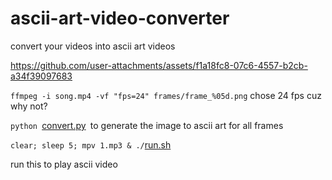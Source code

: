 # ascii-art-video-converter
convert your videos into ascii art videos


https://github.com/user-attachments/assets/f1a18fc8-07c6-4557-b2cb-a34f39097683


`ffmpeg -i song.mp4 -vf "fps=24" frames/frame_%05d.png`     chose 24 fps cuz why not?

`python `[convert.py](https://github.com/bhu1-103/ascii-art-video-converter/blob/main/convert.py)` `to generate the image to ascii art for all frames

`clear; sleep 5; mpv 1.mp3 & ./`[run.sh](https://github.com/bhu1-103/ascii-art-video-converter/blob/main/run.sh)` `

run this to play ascii video
